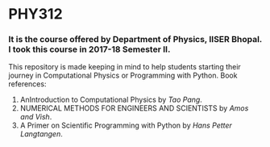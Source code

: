 # PHY312
### It is the course offered by Department of Physics, IISER Bhopal. I took this course in 2017-18 Semester II.
This repository is made keeping in mind to help students starting their journey in Computational Physics or Programming with Python.
Book references:
1. AnIntroduction to Computational Physics by _Tao Pang_.
2. NUMERICAL METHODS FOR ENGINEERS AND SCIENTISTS by _Amos and Vish_.
3. A Primer on Scientific Programming with Python by _Hans Petter Langtangen_.
